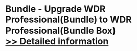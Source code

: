 # Bundle - Upgrade WDR Professional(Bundle) to WDR Professional(Bundle Box)<br />[>> Detailed information](https://secure.element5.com/esales/product.html?productid=300660178&affiliateid=200057808)